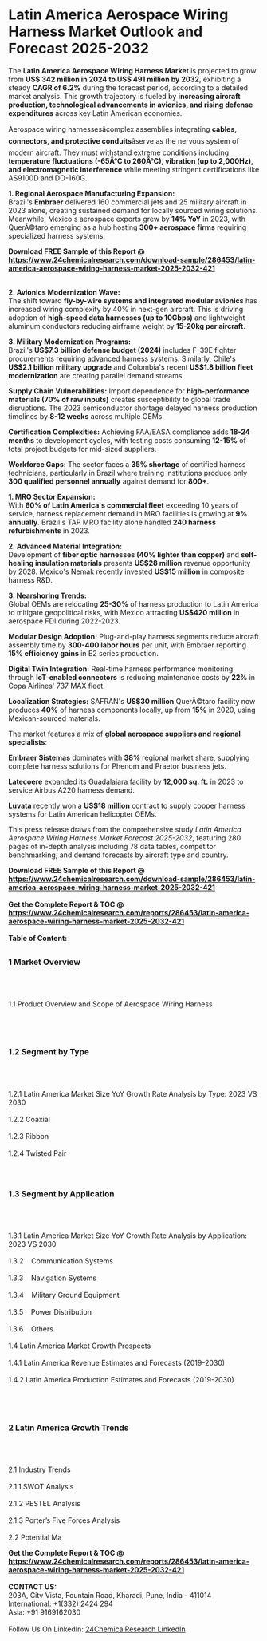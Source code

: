 <h1>Latin America Aerospace Wiring Harness Market Outlook and Forecast 2025-2032</h1><p>The <strong>Latin America Aerospace Wiring Harness Market</strong> is projected to grow from <strong>US$ 342 million in 2024 to US$ 491 million by 2032</strong>, exhibiting a steady <strong>CAGR of 6.2%</strong> during the forecast period, according to a detailed market analysis. This growth trajectory is fueled by <strong>increasing aircraft production, technological advancements in avionics, and rising defense expenditures</strong> across key Latin American economies.</p><p>Aerospace wiring harnessesâcomplex assemblies integrating <strong>cables, connectors, and protective conduits</strong>âserve as the nervous system of modern aircraft. They must withstand extreme conditions including <strong>temperature fluctuations (-65Â°C to 260Â°C), vibration (up to 2,000Hz), and electromagnetic interference</strong> while meeting stringent certifications like AS9100D and DO-160G.</p><p><strong>1. Regional Aerospace Manufacturing Expansion:</strong><br>
Brazil's <strong>Embraer</strong> delivered 160 commercial jets and 25 military aircraft in 2023 alone, creating sustained demand for locally sourced wiring solutions. Meanwhile, Mexico's aerospace exports grew by <strong>14% YoY</strong> in 2023, with QuerÃ©taro emerging as a hub hosting <strong>300+ aerospace firms</strong> requiring specialized harness systems.</p><div><b>Download FREE Sample of this Report @ 
            <a href="https://www.24chemicalresearch.com/download-sample/286453/latin-america-aerospace-wiring-harness-market-2025-2032-421">
            https://www.24chemicalresearch.com/download-sample/286453/latin-america-aerospace-wiring-harness-market-2025-2032-421</a></b></div><br><p><strong>2. Avionics Modernization Wave:</strong><br>
The shift toward <strong>fly-by-wire systems and integrated modular avionics</strong> has increased wiring complexity by 40% in next-gen aircraft. This is driving adoption of <strong>high-speed data harnesses (up to 10Gbps)</strong> and lightweight aluminum conductors reducing airframe weight by <strong>15-20kg per aircraft</strong>.</p><p><strong>3. Military Modernization Programs:</strong><br>
Brazil's <strong>US$7.3 billion defense budget (2024)</strong> includes F-39E fighter procurements requiring advanced harness systems. Similarly, Chile's <strong>US$2.1 billion military upgrade</strong> and Colombia's recent <strong>US$1.8 billion fleet modernization</strong> are creating parallel demand streams.</p><p><strong>Supply Chain Vulnerabilities:</strong> Import dependence for <strong>high-performance materials (70% of raw inputs)</strong> creates susceptibility to global trade disruptions. The 2023 semiconductor shortage delayed harness production timelines by <strong>8-12 weeks</strong> across multiple OEMs.</p><p><strong>Certification Complexities:</strong> Achieving FAA/EASA compliance adds <strong>18-24 months</strong> to development cycles, with testing costs consuming <strong>12-15%</strong> of total project budgets for mid-sized suppliers.</p><p><strong>Workforce Gaps:</strong> The sector faces a <strong>35% shortage</strong> of certified harness technicians, particularly in Brazil where training institutions produce only <strong>300 qualified personnel annually</strong> against demand for <strong>800+</strong>.</p><p><strong>1. MRO Sector Expansion:</strong><br>
With <strong>60% of Latin America's commercial fleet</strong> exceeding 10 years of service, harness replacement demand in MRO facilities is growing at <strong>9% annually</strong>. Brazil's TAP MRO facility alone handled <strong>240 harness refurbishments</strong> in 2023.</p><p><strong>2. Advanced Material Integration:</strong><br>
Development of <strong>fiber optic harnesses (40% lighter than copper)</strong> and <strong>self-healing insulation materials</strong> presents <strong>US$28 million</strong> revenue opportunity by 2028. Mexico's Nemak recently invested <strong>US$15 million</strong> in composite harness R&amp;D.</p><p><strong>3. Nearshoring Trends:</strong><br>
Global OEMs are relocating <strong>25-30%</strong> of harness production to Latin America to mitigate geopolitical risks, with Mexico attracting <strong>US$420 million</strong> in aerospace FDI during 2022-2023.</p><p><strong>Modular Design Adoption:</strong> Plug-and-play harness segments reduce aircraft assembly time by <strong>300-400 labor hours</strong> per unit, with Embraer reporting <strong>15% efficiency gains</strong> in E2 series production.</p><p><strong>Digital Twin Integration:</strong> Real-time harness performance monitoring through <strong>IoT-enabled connectors</strong> is reducing maintenance costs by <strong>22%</strong> in Copa Airlines' 737 MAX fleet.</p><p><strong>Localization Strategies:</strong> SAFRAN's <strong>US$30 million</strong> QuerÃ©taro facility now produces <strong>40%</strong> of harness components locally, up from <strong>15%</strong> in 2020, using Mexican-sourced materials.</p><p>The market features a mix of <strong>global aerospace suppliers and regional specialists</strong>:</p><p><strong>Embraer Sistemas</strong> dominates with <strong>38%</strong> regional market share, supplying complete harness solutions for Phenom and Praetor business jets.</p><p><strong>Latecoere</strong> expanded its Guadalajara facility by <strong>12,000 sq. ft.</strong> in 2023 to service Airbus A220 harness demand.</p><p><strong>Luvata</strong> recently won a <strong>US$18 million</strong> contract to supply copper harness systems for Latin American helicopter OEMs.</p><p>This press release draws from the comprehensive study <em>Latin America Aerospace Wiring Harness Market Forecast 2025-2032</em>, featuring 280 pages of in-depth analysis including 78 data tables, competitor benchmarking, and demand forecasts by aircraft type and country.</p><div><b>Download FREE Sample of this Report @ 
            <a href="https://www.24chemicalresearch.com/download-sample/286453/latin-america-aerospace-wiring-harness-market-2025-2032-421">
            https://www.24chemicalresearch.com/download-sample/286453/latin-america-aerospace-wiring-harness-market-2025-2032-421</a></b></div><br><div><b>Get the Complete Report & TOC @ 
            <a href="https://www.24chemicalresearch.com/reports/286453/latin-america-aerospace-wiring-harness-market-2025-2032-421">
            https://www.24chemicalresearch.com/reports/286453/latin-america-aerospace-wiring-harness-market-2025-2032-421</a></b></div><br>
            <b>Table of Content:</b><p><h2><span style="font-size:16px"><strong>1 Market Overview&nbsp;&nbsp; &nbsp;</strong></span></h2><br />
<br />
<p>1.1 Product Overview and Scope of Aerospace Wiring Harness&nbsp;</p><br />
<br />
<h2><strong><span style="font-size:16px">1.2 Segment by Type&nbsp;&nbsp; &nbsp;</span></strong></h2><br />
<br />
<p>1.2.1 Latin America Market Size YoY Growth Rate Analysis by Type: 2023 VS 2030&nbsp;&nbsp; &nbsp;<br /><br />
1.2.2 Coaxial&nbsp;&nbsp; &nbsp;<br /><br />
1.2.3 Ribbon<br /><br />
1.2.4 Twisted Pair<br /><br />
<br />
<h2><span style="font-size:16px"><strong>1.3 Segment by Application&nbsp;&nbsp;</strong></span></h2><br />
<br />
<p>1.3.1 Latin America Market Size YoY Growth Rate Analysis by Application: 2023 VS 2030&nbsp;&nbsp; &nbsp;<br /><br />
1.3.2&nbsp;&nbsp; &nbsp;Communication Systems<br /><br />
1.3.3&nbsp;&nbsp; &nbsp;Navigation Systems<br /><br />
1.3.4&nbsp;&nbsp; &nbsp;Military Ground Equipment<br /><br />
1.3.5&nbsp;&nbsp; &nbsp;Power Distribution<br /><br />
1.3.6&nbsp;&nbsp; &nbsp;Others<br /><br />
1.4 Latin America Market Growth Prospects&nbsp;&nbsp; &nbsp;<br /><br />
1.4.1 Latin America Revenue Estimates and Forecasts (2019-2030)&nbsp;&nbsp; &nbsp;<br /><br />
1.4.2 Latin America Production Estimates and Forecasts (2019-2030)&nbsp;&nbsp;</p><br />
<br />
<h2><span style="font-size:16px"><strong>2 Latin America Growth Trends&nbsp;&nbsp; &nbsp;</strong></span></h2><br />
<br />
<p>2.1 Industry Trends&nbsp;&nbsp; &nbsp;<br /><br />
2.1.1 SWOT Analysis&nbsp;&nbsp; &nbsp;<br /><br />
2.1.2 PESTEL Analysis&nbsp;&nbsp; &nbsp;<br /><br />
2.1.3 Porter&rsquo;s Five Forces Analysis&nbsp;&nbsp; &nbsp;<br /><br />
2.2 Potential Ma</p><div><b>Get the Complete Report & TOC @ 
            <a href="https://www.24chemicalresearch.com/reports/286453/latin-america-aerospace-wiring-harness-market-2025-2032-421">
            https://www.24chemicalresearch.com/reports/286453/latin-america-aerospace-wiring-harness-market-2025-2032-421</a></b></div><br><b>CONTACT US:</b><br>
            203A, City Vista, Fountain Road, Kharadi, Pune, India - 411014<br>
            International: +1(332) 2424 294<br>
            Asia: +91 9169162030 <br><br>
            Follow Us On LinkedIn: <a href="https://www.linkedin.com/company/24chemicalresearch/">24ChemicalResearch LinkedIn</a>